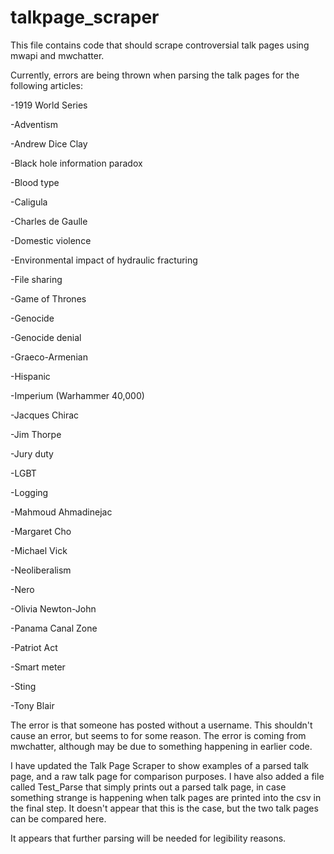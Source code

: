 # talkpage_scraper

This file contains code that should scrape controversial talk pages using mwapi and mwchatter. 

Currently, errors are being thrown when parsing the talk pages for the following articles:

-1919 World Series

-Adventism

-Andrew Dice Clay

-Black hole information paradox

-Blood type

-Caligula

-Charles de Gaulle

-Domestic violence

-Environmental impact of hydraulic fracturing

-File sharing

-Game of Thrones

-Genocide

-Genocide denial

-Graeco-Armenian

-Hispanic

-Imperium (Warhammer 40,000)

-Jacques Chirac

-Jim Thorpe

-Jury duty

-LGBT

-Logging

-Mahmoud Ahmadinejac

-Margaret Cho

-Michael Vick

-Neoliberalism

-Nero

-Olivia Newton-John

-Panama Canal Zone

-Patriot Act

-Smart meter

-Sting

-Tony Blair


The error is that someone has posted without a username. This shouldn't cause an error, but seems to for some reason. The error is coming from mwchatter, although may be due to something happening in earlier code. 

I have updated the Talk Page Scraper to show examples of a parsed talk page, and a raw talk page for comparison purposes. I have also added a file called Test_Parse that simply prints out a parsed talk page, in case something strange is happening when talk pages are printed into the csv in the final step. It doesn't appear that this is the case, but the two talk pages can be compared here. 

It appears that further parsing will be needed for legibility reasons. 
